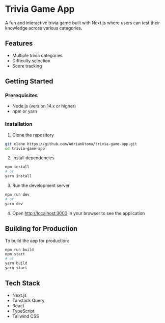 # Trivia Game App

A fun and interactive trivia game built with Next.js where users can test their knowledge across various categories.

## Features

- Multiple trivia categories
- Difficulty selection
- Score tracking

## Getting Started

### Prerequisites

- Node.js (version 14.x or higher)
- npm or yarn

### Installation

1. Clone the repository
```bash
git clone https://github.com/AdrianUtomo/trivia-game-app.git
cd trivia-game-app
```

2. Install dependencies
```bash
npm install
# or
yarn install
```

3. Run the development server
```bash
npm run dev
# or
yarn dev
```

4. Open [http://localhost:3000](http://localhost:3000) in your browser to see the application

## Building for Production

To build the app for production:

```bash
npm run build
npm start
# or
yarn build
yarn start
```

## Tech Stack

- Next.js
- Tanstack Query
- React
- TypeScript
- Tailwind CSS
